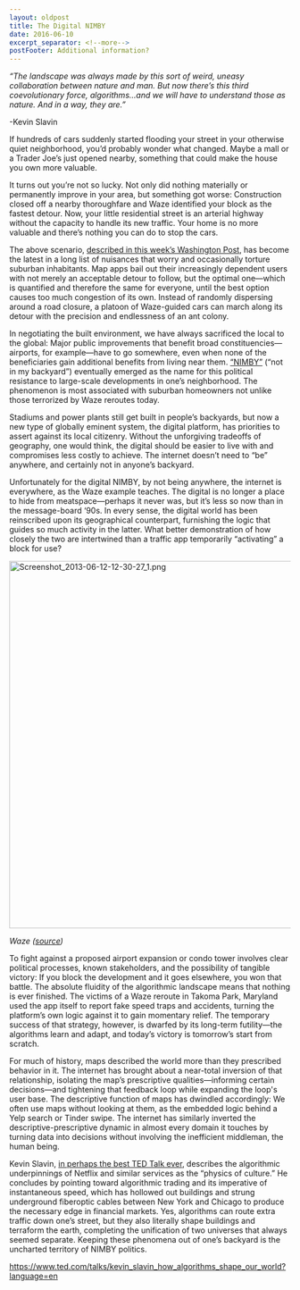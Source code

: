 ```yaml
---
layout: oldpost
title: The Digital NIMBY
date: 2016-06-10
excerpt_separator: <!--more-->
postFooter: Additional information?
---
```


<em>“The landscape was always made by this sort of weird, uneasy collaboration between nature and man. But now there’s this third coevolutionary force, algorithms…and we will have to understand those as nature. And in a way, they are.”</em>

-Kevin Slavin

If hundreds of cars suddenly started flooding your street in your otherwise quiet neighborhood, you’d probably wonder what changed. Maybe a mall or a Trader Joe’s just opened nearby, something that could make the house you own more valuable.

It turns out you’re not so lucky. Not only did nothing materially or permanently improve in your area, but something got worse: Construction closed off a nearby thoroughfare and Waze identified your block as the fastest detour. Now, your little residential street is an arterial highway without the capacity to handle its new traffic. Your home is no more valuable and there’s nothing you can do to stop the cars.

The above scenario, <a href="https://www.washingtonpost.com/local/traffic-weary-homeowners-and-waze-are-at-war-again-guess-whos-winning/2016/06/05/c466df46-299d-11e6-b989-4e5479715b54_story.html">described in this week’s Washington Post</a>, has become the latest in a long list of nuisances that worry and occasionally torture suburban inhabitants. Map apps bail out their increasingly dependent users with not merely an acceptable detour to follow, but the optimal one—which is quantified and therefore the same for everyone, until the best option causes too much congestion of its own. Instead of randomly dispersing around a road closure, a platoon of Waze-guided cars can march along its detour with the precision and endlessness of an ant colony.

In negotiating the built environment, we have always sacrificed the local to the global: Major public improvements that benefit broad constituencies—airports, for example—have to go somewhere, even when none of the beneficiaries gain additional benefits from living near them. <a href="https://en.wikipedia.org/wiki/NIMBY">“NIMBY”</a> (“not in my backyard”) eventually emerged as the name for this political resistance to large-scale developments in one’s neighborhood. The phenomenon is most associated with suburban homeowners not unlike those terrorized by Waze reroutes today.

Stadiums and power plants still get built in people’s backyards, but now a new type of globally eminent system, the digital platform, has priorities to assert against its local citizenry. Without the unforgiving tradeoffs of geography, one would think, the digital should be easier to live with and compromises less costly to achieve. The internet doesn’t need to “be” anywhere, and certainly not in anyone’s backyard.

Unfortunately for the digital NIMBY, by not being anywhere, the internet is everywhere, as the Waze example teaches. The digital is no longer a place to hide from meatspace—perhaps it never was, but it’s less so now than in the message-board ‘90s. In every sense, the digital world has been reinscribed upon its geographical counterpart, furnishing the logic that guides so much activity in the latter. What better demonstration of how closely the two are intertwined than a traffic app temporarily “activating” a block for use?

<img class="alignnone size-full wp-image-1096" src="https://kneelingbus.files.wordpress.com/2016/06/screenshot_2013-06-12-12-30-27_1.png" alt="Screenshot_2013-06-12-12-30-27_1.png" width="1170" height="658" />

<em>Waze (<a href="https://www.google.com/url?sa=i&amp;rct=j&amp;q=&amp;esrc=s&amp;source=images&amp;cd=&amp;ved=0ahUKEwj2l6f2yZ3NAhVMbD4KHVsYApcQjhwIBQ&amp;url=http%3A%2F%2Fwww.cnet.com%2Fpictures%2Fwaze-shows-you-the-way-pictures%2F&amp;psig=AFQjCNFcvAMRJM4Yc164B6WkNbF-7WsLFw&amp;ust=1465652138569996">source</a>)</em>

To fight against a proposed airport expansion or condo tower involves clear political processes, known stakeholders, and the possibility of tangible victory: If you block the development and it goes elsewhere, you won that battle. The absolute fluidity of the algorithmic landscape means that nothing is ever finished. The victims of a Waze reroute in Takoma Park, Maryland used the app itself to report fake speed traps and accidents, turning the platform’s own logic against it to gain momentary relief. The temporary success of that strategy, however, is dwarfed by its long-term futility—the algorithms learn and adapt, and today’s victory is tomorrow’s start from scratch.

For much of history, maps described the world more than they prescribed behavior in it. The internet has brought about a near-total inversion of that relationship, isolating the map’s prescriptive qualities—informing certain decisions—and tightening that feedback loop while expanding the loop's user base. The descriptive function of maps has dwindled accordingly: We often use maps without looking at them, as the embedded logic behind a Yelp search or Tinder swipe. The internet has similarly inverted the descriptive-prescriptive dynamic in almost every domain it touches by turning data into decisions without involving the inefficient middleman, the human being.

Kevin Slavin, <a href="https://www.ted.com/talks/kevin_slavin_how_algorithms_shape_our_world?language=en">in perhaps the best TED Talk ever</a>, describes the algorithmic underpinnings of Netflix and similar services as the “physics of culture.” He concludes by pointing toward algorithmic trading and its imperative of instantaneous speed, which has hollowed out buildings and strung underground fiberoptic cables between New York and Chicago to produce the necessary edge in financial markets. Yes, algorithms can route extra traffic down one’s street, but they also literally shape buildings and terraform the earth, completing the unification of two universes that always seemed separate. Keeping these phenomena out of one’s backyard is the uncharted territory of NIMBY politics.

https://www.ted.com/talks/kevin_slavin_how_algorithms_shape_our_world?language=en